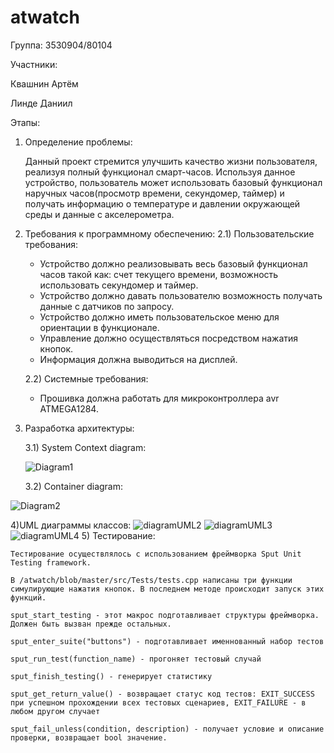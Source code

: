 # atwatch
Группа:
3530904/80104

Участники:

Квашнин Артём

Линде Даниил

Этапы:
1) Определение проблемы:

	 Данный проект стремится улучшить качество жизни пользователя, реализуя полный функционал смарт-часов. Используя данное устройство, пользователь может использовать 		 базовый     функционал наручных часов(просмотр времени, секундомер, таймер) и получать информацию о температуре и давлении окружающей среды и данные с акселерометра.  
2) Требования к программному обеспечению:
	2.1) Пользовательские требования:
	- Устройство должно реализовывать весь базовый функционал часов такой как: счет текущего времени, возможность использовать секундомер и таймер.
	- Устройство должно давать пользователю возможность получать данные с датчиков по запросу.
	- Устройство должно иметь пользовательское меню для ориентации в функционале.
	- Управление должно осуществляться посредством нажатия кнопок.
	- Информация должна выводиться на дисплей.
	
	2.2) Системные требования:
	- Прошивка должна работать для микроконтроллера avr ATMEGA1284.
	
3) Разработка архитектуры:

	3.1) System Context diagram:
  
  
	![Diagram1](https://user-images.githubusercontent.com/55754551/97785046-cd285300-1bb3-11eb-8cb6-e7b8b7948353.png)
	
	3.2) Container diagram:
  
  ![Diagram2](https://user-images.githubusercontent.com/55754551/97785109-1b3d5680-1bb4-11eb-939d-25929951c273.png)
  
  4)UML диаграммы классов:
  ![diagramUML2](https://user-images.githubusercontent.com/55754551/97790166-5ac96a00-1bd7-11eb-8a93-8df94568158a.png)
  ![diagramUML3](https://user-images.githubusercontent.com/55754551/97790167-5e5cf100-1bd7-11eb-8a4a-6971b5d07034.png)
  ![diagramUML4](https://user-images.githubusercontent.com/55754551/97790173-63ba3b80-1bd7-11eb-8c8a-0884d4c7d945.png)
  5) Тестирование:
  
    Тестирование осуществлялось с использованием фреймворка Sput Unit Testing framework.
    
    В /atwatch/blob/master/src/Tests/tests.cpp написаны три функции симулирующие нажатия кнопок. В последнем методе происходит запуск этих функций.
    
    sput_start_testing - этот макрос подготавливает структуры фреймворка. Должен быть вызван прежде остальных.
    
    sput_enter_suite("buttons") - подготавливает именнованный набор тестов
    
    sput_run_test(function_name) - прогоняет тестовый случай
    
    sput_finish_testing() - генерирует статистику
    
    sput_get_return_value() - возвращает статус код тестов: EXIT_SUCCESS при успешном прохождении всех тестовых сценариев, EXIT_FAILURE - в любом другом случает
    
    sput_fail_unless(condition, description) - получает условие и описание проверки, возвращает bool значение.
    
    
      

